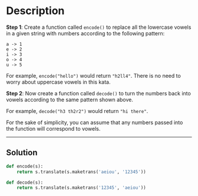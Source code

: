 # Description

**Step 1**: Create a function called `encode()` to replace all the lowercase vowels in a given string with numbers according to the following pattern:

```
a -> 1
e -> 2
i -> 3
o -> 4
u -> 5
```

For example, `encode("hello")` would return `"h2ll4"`. There is no need to worry about uppercase vowels in this kata.

**Step 2**: Now create a function called `decode()` to turn the numbers back into vowels according to the same pattern shown above.

For example, `decode("h3 th2r2")` would return `"hi there"`.

For the sake of simplicity, you can assume that any numbers passed into the function will correspond to vowels.

---

## Solution

```py
def encode(s):
    return s.translate(s.maketrans('aeiou', '12345'))

def decode(s):
    return s.translate(s.maketrans('12345', 'aeiou'))
```
